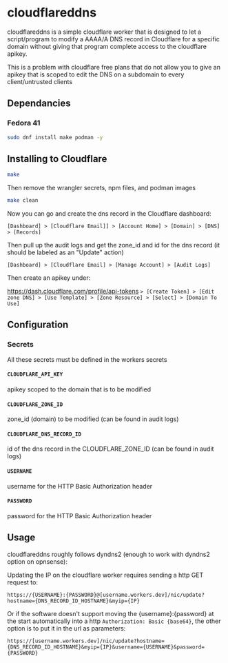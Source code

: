 # cloudflareddns

cloudflareddns is a simple cloudflare worker that is designed to let a script/program to modify a AAAA/A DNS record in Cloudflare for a specific domain without giving that program complete access to the cloudflare apikey.

This is a problem with cloudflare free plans that do not allow you to give an apikey that is scoped to edit the DNS on a subdomain to every client/untrusted clients

## Dependancies

### Fedora 41
```sh
sudo dnf install make podman -y
```

## Installing to Cloudflare
```sh
make
```

Then remove the wrangler secrets, npm files, and podman images
```sh
make clean
```

Now you can go and create the dns record in the Cloudflare dashboard:

```[Dashboard] > [Cloudflare Email]] > [Account Home] > [Domain] > [DNS] > [Records]```

Then pull up the audit logs and get the zone_id and id for the dns record (it should be labeled as an "Update" action)

```[Dashboard] > [Cloudflare Email] > [Manage Account] > [Audit Logs]```

Then create an apikey under:

https://dash.cloudflare.com/profile/api-tokens ```> [Create Token] > [Edit zone DNS] > [Use Template] > [Zone Resource] > [Select] > [Domain To Use]```

## Configuration

### Secrets
All these secrets must be defined in the workers secrets

#### ```CLOUDFLARE_API_KEY```
apikey scoped to the domain that is to be modified

#### ```CLOUDFLARE_ZONE_ID```
zone_id (domain) to be modified (can be found in audit logs)

#### ```CLOUDFLARE_DNS_RECORD_ID```
id of the dns record in the CLOUDFLARE_ZONE_ID (can be found in audit logs)

#### ```USERNAME```
username for the HTTP Basic Authorization header

#### ```PASSWORD```
password for the HTTP Basic Authorization header

## Usage

cloudflareddns roughly follows dyndns2 (enough to work with dyndns2 option on opnsense):

Updating the IP on the cloudflare worker requires sending a http GET request to:
```
https://{USERNAME}:{PASSWORD}@[username.workers.dev]/nic/update?hostname={DNS_RECORD_ID_HOSTNAME}&myip={IP}
```

Or if the software doesn't support moving the {username}:{password} at the start automatically into a http ```Authorization: Basic {base64}```, the other option is to put it in the url as parameters:
```
https://[username.workers.dev]/nic/update?hostname={DNS_RECORD_ID_HOSTNAME}&myip={IP}&username={USERNAME}&password={PASSWORD}
```
